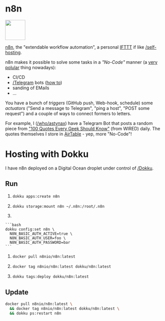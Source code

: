 # n8n

<img src="https://docs.n8n.io/assets/img/n8n-logo.png" style="height: 64px;">

[n8n](https://n8n.io/), the "extendable workflow automation", a personal [IFTTT](https://ifttt.com) if like [/self-hosting]().

n8n makes it possible to solve some tasks in a *"No-Code"* manner (a [very polular](https://nocodelist.co/) thing nowadays):

- CI/CD
- [/Telegram]() bots ([how to](https://medium.com/n8n-io/creating-telegram-bots-with-n8n-a-no-code-platform-fdf1f0928da7))
- sanding of EMails
- ...

You have a bunch of *triggers* (GitHub push, Web-hook, schedule) some *actuators* ("Send a message to Telegram", "ping a host", "POST some request") and a couple of ways to connect formers to letters.

For example, I ([/who/astynax]()) have a Telegram Bot that posts a random piece from ["100 Quotes Every Geek Should Know"](https://www.wired.com/2010/01/100-quotes-every-geek-should-know/) (from WIRED) daily. The quotes themselves I store in [AirTable](https://airtable.com/) - yep, more "No-Code"!

# Hosting with Dokku

I have n8n deployed on a Digital Ocean droplet under control of [/Dokku]().

## Run

1.
    ```bash
    dokku apps:create n8n
    ```
1.
    ```bash
    dokku storage:mount n8n ~/.n8n:/root/.n8n
    ```
1.

    ```bash
    dokku config:set n8n \
      N8N_BASIC_AUTH_ACTIVE=true \
      N8N_BASIC_AUTH_USER=foo \
      N8N_BASIC_AUTH_PASSWORD=bar
    ```

1.
    ```bash
    docker pull n8nio/n8n:latest
    ```
1.
    ```bash
    docker tag n8nio/n8n:latest dokku/n8n:latest
    ```
1.
    ```bash
    dokku tags:deploy dokku/n8n:latest
    ```

## Update

```bash
docker pull n8nio/n8n:latest \
  && docker tag n8nio/n8n:latest dokku/n8n:latest \
  && dokku ps:restart n8n
```